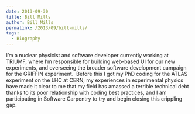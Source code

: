 ```yaml
---
date: 2013-09-30
title: Bill Mills
author: Bill Mills
permalink: /2013/09/bill-mills/
tags:
  - Biography
---
```

I&#8217;m a nuclear physicist and software developer currently working at TRIUMF, where I&#8217;m responsible for building web-based UI for our new experiments, and overseeing the broader software development campaign for the GRIFFIN experiment.  Before this I got my PhD coding for the ATLAS experiment on the LHC at CERN; my experiences in experimental physics have made it clear to me that my field has amassed a terrible technical debt thanks to its poor relationship with coding best practices, and I am participating in Software Carpentry to try and begin closing this crippling gap.
